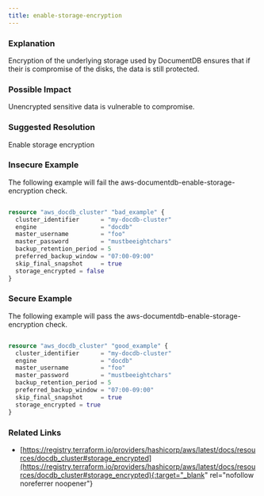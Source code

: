 ```yaml
---
title: enable-storage-encryption
---
```


### Explanation

Encryption of the underlying storage used by DocumentDB ensures that if their is compromise of the disks, the data is still protected.

### Possible Impact
Unencrypted sensitive data is vulnerable to compromise.

### Suggested Resolution
Enable storage encryption


### Insecure Example

The following example will fail the aws-documentdb-enable-storage-encryption check.

```terraform

resource "aws_docdb_cluster" "bad_example" {
  cluster_identifier      = "my-docdb-cluster"
  engine                  = "docdb"
  master_username         = "foo"
  master_password         = "mustbeeightchars"
  backup_retention_period = 5
  preferred_backup_window = "07:00-09:00"
  skip_final_snapshot     = true
  storage_encrypted = false
}

```



### Secure Example

The following example will pass the aws-documentdb-enable-storage-encryption check.

```terraform

resource "aws_docdb_cluster" "good_example" {
  cluster_identifier      = "my-docdb-cluster"
  engine                  = "docdb"
  master_username         = "foo"
  master_password         = "mustbeeightchars"
  backup_retention_period = 5
  preferred_backup_window = "07:00-09:00"
  skip_final_snapshot     = true
  storage_encrypted = true
}

```




### Related Links


- [https://registry.terraform.io/providers/hashicorp/aws/latest/docs/resources/docdb_cluster#storage_encrypted](https://registry.terraform.io/providers/hashicorp/aws/latest/docs/resources/docdb_cluster#storage_encrypted){:target="_blank" rel="nofollow noreferrer noopener"}


